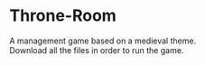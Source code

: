 # Throne-Room
A management game based on a medieval theme.\
Download all the files in order to run the game.
